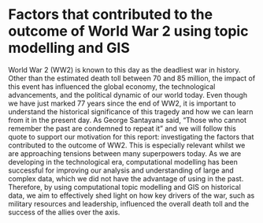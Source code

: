 # Factors that contributed to the outcome of World War 2 using topic modelling and GIS

World War 2 (WW2) is known to this day as the deadliest war in history. Other than the 
estimated death toll between 70 and 85 million, the impact of this event has influenced the 
global economy, the technological advancements, and the political dynamic of our world 
today. Even though we have just marked 77 years since the end of WW2, it is important to 
understand the historical significance of this tragedy and how we can learn from it in the 
present day. As George Santayana said, “Those who cannot remember the past are 
condemned to repeat it” and we will follow this quote to support our motivation for this 
report: investigating the factors that contributed to the outcome of WW2. This is especially 
relevant whilst we are approaching tensions between many superpowers today. As we 
are developing in the technological era, computational modelling has been successful for 
improving our analysis and understanding of large and complex data, which we did not have 
the advantage of using in the past. Therefore, by using computational topic modelling and GIS on 
historical data, we aim to effectively shed light on how key drivers of the war, such as 
military resources and leadership, influenced the overall death toll and the success of the 
allies over the axis.
